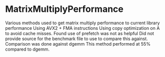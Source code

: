 # MatrixMultiplyPerformance
Various methods used to get matrix multiply performance to current library performance
Using AVX2 + FMA instructions
Using copy optimization on A to avoid cache misses.  Found use of prefetch was not as helpful
Did not provide source for the benchmark file to use to compare this against.  Comparison was done against dgemm
This method performed at 55% compared to dgemm.
